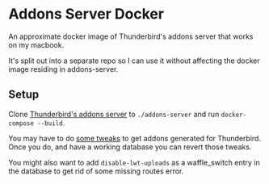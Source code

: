 # Addons Server Docker
An approximate docker image of Thunderbird's addons server that works on my macbook. 

It's split out into a separate repo so I can use it without affecting the docker image residing in addons-server.

## Setup

Clone [Thunderbird's addons server](https://github.com/thundernest/addons-server) to `./addons-server` and run `docker-compose --build`. 

You may have to do [some tweaks](https://github.com/thundernest/addons-server/pull/226/files) to get addons generated for Thunderbird. Once you do, and have a working database you can revert those tweaks.

You might also want to add `disable-lwt-uploads` as a waffle_switch entry in the database to get rid of some missing routes error.
